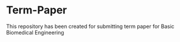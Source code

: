# Term-Paper
This repository has been created for submitting term paper for Basic Biomedical Engineering
